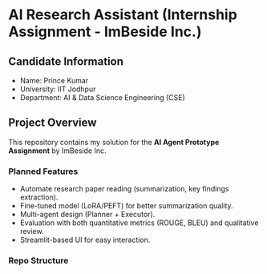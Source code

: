 # AI Research Assistant (Internship Assignment - ImBeside Inc.)

## Candidate Information
- Name: Prince Kumar  
- University: IIT Jodhpur  
- Department: AI & Data Science Engineering (CSE)

## Project Overview
This repository contains my solution for the **AI Agent Prototype Assignment** by ImBeside Inc.  

### Planned Features
- Automate research paper reading (summarization, key findings extraction).  
- Fine-tuned model (LoRA/PEFT) for better summarization quality.  
- Multi-agent design (Planner + Executor).  
- Evaluation with both quantitative metrics (ROUGE, BLEU) and qualitative review.  
- Streamlit-based UI for easy interaction.

### Repo Structure
